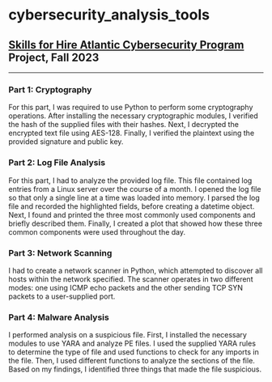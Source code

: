 # cybersecurity_analysis_tools
## [Skills for Hire Atlantic Cybersecurity Program](https://skillsforhire.ca/programs/cyber-security/) Project, Fall 2023
 ---	
### Part 1: Cryptography
For this part, I was required to use Python to perform some cryptography operations. After installing the necessary cryptographic modules, I verified the hash of the supplied files with their hashes. Next, I decrypted the encrypted text file using AES-128. Finally, I verified the plaintext using the provided signature and public key.

### Part 2: Log File Analysis
For this part, I had to analyze the provided log file. This file contained log entries from a Linux server over the course of a month. I opened the log file so that only a single line at a time was loaded into memory. I parsed the log file and recorded the highlighted fields, before creating a datetime object. Next, I found and printed the three most commonly used components and briefly described them. Finally, I created a plot that showed how these three common components were used throughout the day.

### Part 3: Network Scanning
I had to create a network scanner in Python, which attempted to discover all hosts within the network specified. The scanner operates in two different modes: one using ICMP echo packets and the other sending TCP SYN packets to a user-supplied port.

### Part 4: Malware Analysis
I performed analysis on a suspicious file. First, I installed the necessary modules to use YARA and analyze PE files. I used the supplied YARA rules to determine the type of file and used functions to check for any imports in the file. Then, I used different functions to analyze the sections of the file. Based on my findings, I identified three things that made the file suspicious.